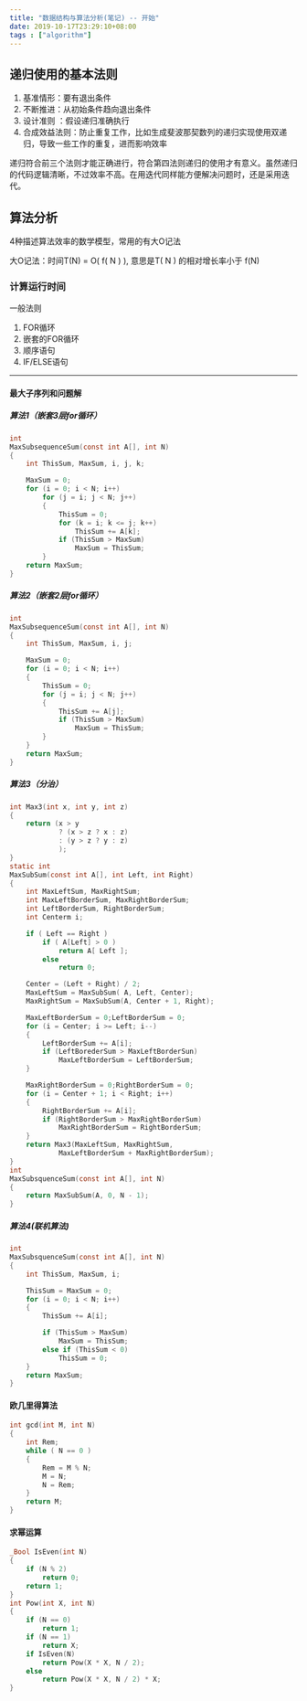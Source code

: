 ```yaml
---
title: "数据结构与算法分析(笔记) -- 开始"
date: 2019-10-17T23:29:10+08:00
tags : ["algorithm"]
---
```


## 递归使用的基本法则

1. 基准情形：要有退出条件
2. 不断推进：从初始条件趋向退出条件
3. 设计准则 ：假设递归准确执行
4. 合成效益法则：防止重复工作，比如生成斐波那契数列的递归实现使用双递归，导致一些工作的重复，进而影响效率

递归符合前三个法则才能正确进行，符合第四法则递归的使用才有意义。虽然递归的代码逻辑清晰，不过效率不高。在用迭代同样能方便解决问题时，还是采用迭代。

## 算法分析

4种描述算法效率的数学模型，常用的有大O记法

大O记法：时间T(N) = O( f( N ) ), 意思是T( N ) 的相对增长率小于 f(N)

### 计算运行时间

一般法则

1. FOR循环
2. 嵌套的FOR循环
3. 顺序语句
4. IF/ELSE语句

---

#### 最大子序列和问题解

##### 算法1（嵌套3层for循环）

```C
int
MaxSubsequenceSum(const int A[], int N)
{
    int ThisSum, MaxSum, i, j, k;

    MaxSum = 0;
    for (i = 0; i < N; i++)
        for (j = i; j < N; j++)
        {
            ThisSum = 0;
            for (k = i; k <= j; k++)
                ThisSum += A[k];
            if (ThisSum > MaxSum)
                MaxSum = ThisSum;
        }
    return MaxSum;
}
```

##### 算法2（嵌套2层for循环）

```C
int
MaxSubsequenceSum(const int A[], int N)
{
    int ThisSum, MaxSum, i, j;

    MaxSum = 0;
    for (i = 0; i < N; i++)
    {
        ThisSum = 0;
        for (j = i; j < N; j++)
        {
            ThisSum += A[j];
            if (ThisSum > MaxSum)
                MaxSum = ThisSum;
        }
    }
    return MaxSum;
}
```

##### 算法3（分治）

```C
int Max3(int x, int y, int z)
{
    return (x > y
            ? (x > z ? x : z)
            : (y > z ? y : z)
            );
}
static int
MaxSubSum(const int A[], int Left, int Right)
{
    int MaxLeftSum, MaxRightSum;
    int MaxLeftBorderSum, MaxRightBorderSum;
    int LeftBorderSum, RightBorderSum;
    int Centerm i;

    if ( Left == Right )
        if ( A[Left] > 0 )
            return A[ Left ];
        else
            return 0;

    Center = (Left + Right) / 2;
    MaxLeftSum = MaxSubSum( A, Left, Center);
    MaxRightSum = MaxSubSum(A, Center + 1, Right);

    MaxLeftBorderSum = 0;LeftBorderSum = 0;
    for (i = Center; i >= Left; i--)
    {
        LeftBorderSum += A[i];
        if (LeftBorederSum > MaxLeftBorderSun)
            MaxLeftBorderSum = LeftBorderSum;
    }

    MaxRightBorderSum = 0;RightBorderSum = 0;
    for (i = Center + 1; i < Right; i++)
    {
        RightBorderSum += A[i];
        if (RightBorderSum > MaxRightBorderSum)
            MaxRightBorderSum = RightBorderSum;
    }
    return Max3(MaxLeftSum, MaxRightSum,
            MaxLeftBorderSum + MaxRightBorderSum);
}
int
MaxSubsquenceSum(const int A[], int N)
{
    return MaxSubSum(A, 0, N - 1);
}
```

##### 算法4(联机算法)

```C
int
MaxSubsquenceSum(const int A[], int N)
{
    int ThisSum, MaxSum, i;

    ThisSum = MaxSum = 0;
    for (i = 0; i < N; i++)
    {
        ThisSum += A[i];

        if (ThisSum > MaxSum)
            MaxSum = ThisSum;
        else if (ThisSum < 0)
            ThisSum = 0;
    }
    return MaxSum;
}
```

#### 欧几里得算法

```C
int gcd(int M, int N)
{
    int Rem;
    while ( N == 0 )
    {
        Rem = M % N;
        M = N;
        N = Rem;
    }
    return M;
}
```

#### 求幂运算

```C
_Bool IsEven(int N)
{
    if (N % 2)
        return 0;
    return 1;
}
int Pow(int X, int N)
{
    if (N == 0)
        return 1;
    if (N == 1)
        return X;
    if IsEven(N)
        return Pow(X * X, N / 2);
    else
        return Pow(X * X, N / 2) * X;
}
```
